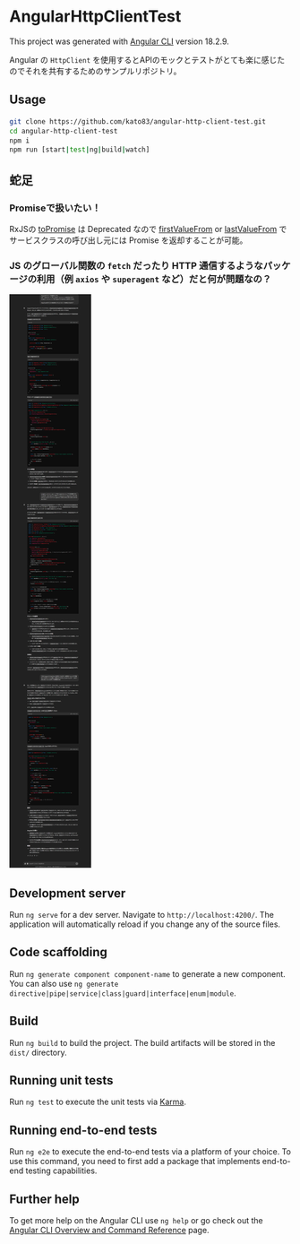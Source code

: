 # AngularHttpClientTest

This project was generated with [Angular CLI](https://github.com/angular/angular-cli) version 18.2.9.

Angular の `HttpClient` を使用するとAPIのモックとテストがとても楽に感じたのでそれを共有するためのサンプルリポジトリ。

## Usage

```sh
git clone https://github.com/kato83/angular-http-client-test.git
cd angular-http-client-test
npm i
npm run [start|test|ng|build|watch]
```

## 蛇足

### Promiseで扱いたい！

RxJSの [toPromise](https://rxjs.dev/deprecations/to-promise) は Deprecated なので [firstValueFrom](https://rxjs.dev/api/index/function/firstValueFrom) or [lastValueFrom](https://rxjs.dev/api/index/function/lastValueFrom) でサービスクラスの呼び出し元には Promise を返却することが可能。

### JS のグローバル関数の `fetch` だったり HTTP 通信するようなパッケージの利用（例 `axios` や `superagent` など）だと何が問題なの？

![](./img01.png)

## Development server

Run `ng serve` for a dev server. Navigate to `http://localhost:4200/`. The application will automatically reload if you change any of the source files.

## Code scaffolding

Run `ng generate component component-name` to generate a new component. You can also use `ng generate directive|pipe|service|class|guard|interface|enum|module`.

## Build

Run `ng build` to build the project. The build artifacts will be stored in the `dist/` directory.

## Running unit tests

Run `ng test` to execute the unit tests via [Karma](https://karma-runner.github.io).

## Running end-to-end tests

Run `ng e2e` to execute the end-to-end tests via a platform of your choice. To use this command, you need to first add a package that implements end-to-end testing capabilities.

## Further help

To get more help on the Angular CLI use `ng help` or go check out the [Angular CLI Overview and Command Reference](https://angular.dev/tools/cli) page.

